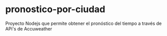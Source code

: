 # pronostico-por-ciudad
Proyecto Nodejs que permite obtener el pronóstico del tiempo a través de APi's de Accuweather
